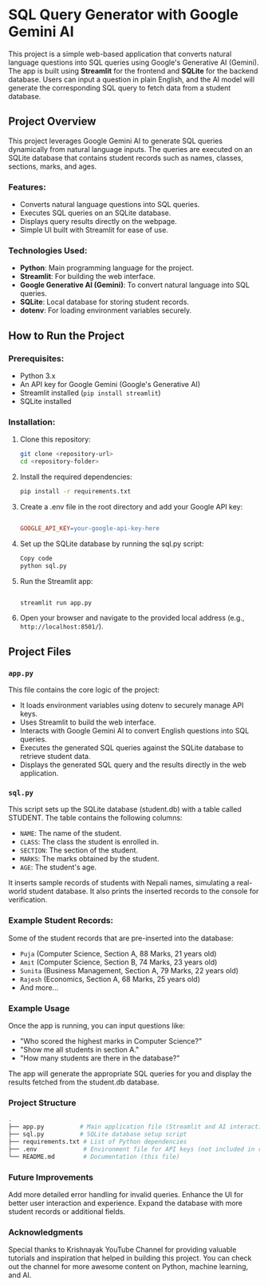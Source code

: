 # SQL Query Generator with Google Gemini AI

This project is a simple web-based application that converts natural language questions into SQL queries using Google's Generative AI (Gemini). The app is built using **Streamlit** for the frontend and **SQLite** for the backend database. Users can input a question in plain English, and the AI model will generate the corresponding SQL query to fetch data from a student database.

## Project Overview

This project leverages Google Gemini AI to generate SQL queries dynamically from natural language inputs. The queries are executed on an SQLite database that contains student records such as names, classes, sections, marks, and ages.

### Features:
- Converts natural language questions into SQL queries.
- Executes SQL queries on an SQLite database.
- Displays query results directly on the webpage.
- Simple UI built with Streamlit for ease of use.

### Technologies Used:
- **Python**: Main programming language for the project.
- **Streamlit**: For building the web interface.
- **Google Generative AI (Gemini)**: To convert natural language into SQL queries.
- **SQLite**: Local database for storing student records.
- **dotenv**: For loading environment variables securely.

## How to Run the Project

### Prerequisites:
- Python 3.x
- An API key for Google Gemini (Google's Generative AI)
- Streamlit installed (`pip install streamlit`)
- SQLite installed

### Installation:
1. Clone this repository:
   ```bash
   git clone <repository-url>
   cd <repository-folder>
   
2. Install the required dependencies:
    ```bash
    pip install -r requirements.txt

3. Create a .env file in the root directory and add your Google API key:
    ```makefile

    GOOGLE_API_KEY=your-google-api-key-here

4. Set up the SQLite database by running the sql.py script:
    ```bash
    Copy code
    python sql.py

5. Run the Streamlit app:
    ```bash

    streamlit run app.py

6. Open your browser and navigate to the provided local address (e.g., `http://localhost:8501/`).

## Project Files


### `app.py`

This file contains the core logic of the project:
* It loads environment variables using dotenv to securely manage API keys.
* Uses Streamlit to build the web interface.
* Interacts with Google Gemini AI to convert English questions into SQL queries.
* Executes the generated SQL queries against the SQLite database to retrieve student data.
* Displays the generated SQL query and the results directly in the web application.


### `sql.py`

This script sets up the SQLite database (student.db) with a table called STUDENT. The table contains the following columns:
* `NAME`: The name of the student.
* `CLASS`: The class the student is enrolled in.
* `SECTION`: The section of the student.
* `MARKS`: The marks obtained by the student.
* `AGE`: The student's age.

It inserts sample records of students with Nepali names, simulating a real-world student database. It also prints the inserted records to the console for verification.

### Example Student Records:
Some of the student records that are pre-inserted into the database:
* `Puja` (Computer Science, Section A, 88 Marks, 21 years old)
* `Amit` (Computer Science, Section B, 74 Marks, 23 years old)
* `Sunita` (Business Management, Section A, 79 Marks, 22 years old)
* `Rajesh` (Economics, Section A, 68 Marks, 25 years old)
* And more...

### Example Usage

Once the app is running, you can input questions like:
* "Who scored the highest marks in Computer Science?"
* "Show me all students in section A."
* "How many students are there in the database?"

The app will generate the appropriate SQL queries for you and display the results fetched from the student.db database.

### Project Structure

```bash
.
├── app.py          # Main application file (Streamlit and AI interaction)
├── sql.py          # SQLite database setup script
├── requirements.txt # List of Python dependencies
├── .env             # Environment file for API keys (not included in repo)
└── README.md        # Documentation (this file)
```
### Future Improvements

Add more detailed error handling for invalid queries.
Enhance the UI for better user interaction and experience.
Expand the database with more student records or additional fields.

### Acknowledgments

Special thanks to Krishnayak YouTube Channel for providing valuable tutorials and inspiration that helped in building this project. You can check out the channel for more awesome content on Python, machine learning, and AI.